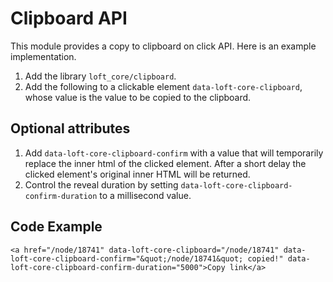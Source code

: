 <!--
id: clipboard
tags: ''
-->

# Clipboard API

This module provides a copy to clipboard on click API.  Here is an example implementation.

1. Add the library `loft_core/clipboard`.
1. Add the following to a clickable element `data-loft-core-clipboard`, whose value is the value to be copied to the clipboard.
    
## Optional attributes

1. Add `data-loft-core-clipboard-confirm` with a value that will temporarily replace the inner html of the clicked element.  After a short delay the clicked element's original inner HTML will be returned.
1. Control the reveal duration by setting `data-loft-core-clipboard-confirm-duration` to a millisecond value.

## Code Example

    <a href="/node/18741" data-loft-core-clipboard="/node/18741" data-loft-core-clipboard-confirm="&quot;/node/18741&quot; copied!" data-loft-core-clipboard-confirm-duration="5000">Copy link</a>
